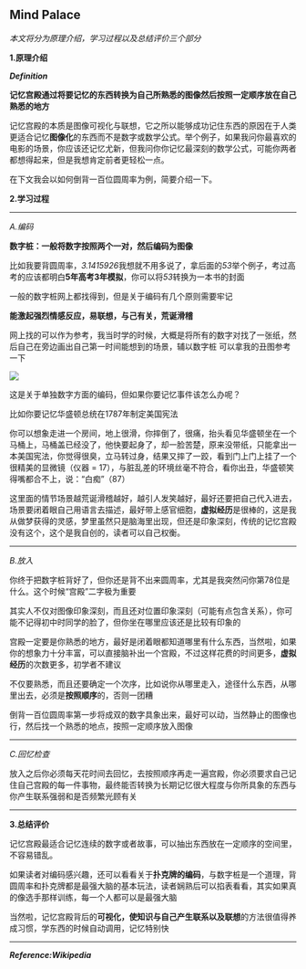 ## Mind Palace

*本文将分为原理介绍，学习过程以及总结评价三个部分*

**1.原理介绍**


***Definition***

**记忆宫殿通过将要记忆的东西转换为自己所熟悉的图像然后按照一定顺序放在自己熟悉的地方**

记忆宫殿的本质是图像可视化与联想，它之所以能够成功记住东西的原因在于人类更适合记忆**图像化**的东西而不是数字或数学公式。举个例子，如果我问你最喜欢的电影的场景，你应该还记忆尤新，但我问你你记忆最深刻的数学公式，可能你两者都想得起来，但是我想肯定前者更轻松一点。

在下文我会以如何倒背一百位圆周率为例，简要介绍一下。

**2.学习过程**
***
*A.编码*

**数字桩：一般将数字按照两个一对，然后编码为图像**

比如我要背圆周率，*3.1415926*我想就不用多说了，拿后面的*53*举个例子，考过高考的应该都明白**5年高考3年模拟**，你可以将*53*转换为一本书的封面

一般的数字桩网上都找得到，但是关于编码有几个原则需要牢记

**能激起强烈情感反应，易联想，与己有关，荒诞滑稽**

网上找的可以作为参考，我当时学的时候，大概是将所有的数字对找了一张纸，然后自己在旁边画出自己第一时间能想到的场景，辅以数字桩
可以拿我的丑图参考一下

![](https://github.com/sherlcok314159/learning-system/blob/main/Images/md/mind_palace.jpg)


这是关于单独数字方面的编码，但如果你要记忆事件该怎么办呢？

比如你要记忆华盛顿总统在1787年制定美国宪法

你可以想象走进一个房间，地上很滑，你摔倒了，很痛，抬头看见华盛顿坐在一个马桶上，马桶盖已经没了，他快要起身了，却一脸苦楚，原来没带纸，只能拿出一本美国宪法，你觉得很臭，立马转过身，结果又摔了一跤，看到门上门上挂了一个很精美的显微镜（仪器 = 17），与脏乱差的环境丝毫不符合，看你出丑，华盛顿笑得嘴都合不上，说：“白痴”（87）

这里面的情节场景越荒诞滑稽越好，越引人发笑越好，最好还要把自己代入进去，场景要闭着眼自己用语言去描述，最好带上感官细胞，**虚拟经历**是很棒的，这是我从做梦获得的灵感，梦里虽然只是脑海里出现，但还是印象深刻，传统的记忆宫殿没有这个，这个是我自创的，读者可以自己权衡。
***
*B.放入*

你终于把数字桩背好了，但你还是背不出来圆周率，尤其是我突然问你第78位是什么。这个时候“宫殿”二字极为重要

其实人不仅对图像印象深刻，而且还对位置印象深刻（可能有点包含关系），你可能不记得初中时同学的脸了，但你坐在哪里应该还是比较有印象的

宫殿一定要是你熟悉的地方，最好是闭着眼都知道哪里有什么东西，当然啦，如果你的想象力十分丰富，可以直接脑补出一个宫殿，不过这样花费的时间更多，**虚拟经历**的次数更多，初学者不建议

不仅要熟悉，而且还要确定一个次序，比如说你从哪里走入，途径什么东西，从哪里出去，必须是**按照顺序**的，否则一团糟

倒背一百位圆周率第一步将成双的数字具象出来，最好可以动，当然静止的图像也行，然后找一个熟悉的地点，按照一定顺序放入图像
***
*C.回忆检查*

放入之后你必须每天花时间去回忆，去按照顺序再走一遍宫殿，你必须要求自己记住自己宫殿的每一件事物，最终能否转换为长期记忆很大程度与你所具象的东西与你产生联系强弱和是否频繁光顾有关
***
**3.总结评价**

记忆宫殿最适合记忆连续的数字或者故事，可以抽出东西放在一定顺序的空间里，不容易错乱。

如果读者对编码感兴趣，还可以看看关于**扑克牌的编码**，与数字桩是一个道理，背圆周率和扑克牌都是最强大脑的基本玩法，读者娴熟后可以掐表看看，其实如果真的像选手那样训练，每一个人都可以是最强大脑

当然啦，记忆宫殿背后的**可视化，使知识与自己产生联系以及联想**的方法很值得养成习惯，学东西的时候自动调用，记忆特别快
***
***Reference:Wikipedia***